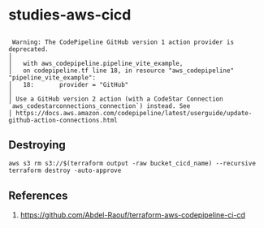 # studies-aws-cicd


##

```
 Warning: The CodePipeline GitHub version 1 action provider is deprecated.
│ 
│   with aws_codepipeline.pipeline_vite_example,
│   on codepipeline.tf line 18, in resource "aws_codepipeline" "pipeline_vite_example":
│   18:       provider = "GitHub"
│ 
│ Use a GitHub version 2 action (with a CodeStar Connection `aws_codestarconnections_connection`) instead. See
│ https://docs.aws.amazon.com/codepipeline/latest/userguide/update-github-action-connections.html
```

## Destroying

```shell
aws s3 rm s3://$(terraform output -raw bucket_cicd_name) --recursive 
terraform destroy -auto-approve
```

## References
1. https://github.com/Abdel-Raouf/terraform-aws-codepipeline-ci-cd
